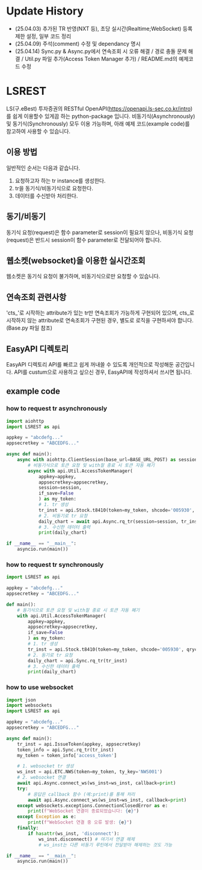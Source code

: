 # Update History
- (25.04.03) 추가된 TR 반영(NXT 등), 초당 실시간(Realtime;WebSocket) 등록제한 설정, 일부 코드 정리
- (25.04.09) 주석(comment) 수정 및 dependancy 명시
- (25.04.14) Sync.py & Async.py에서 연속조회 시 오류 해결 / 경로 충돌 문제 해결 / Util.py 파일 추가(Access Token Manager 추가) / README.md의 예제코드 수정

# LSREST
LS(구.eBest) 투자증권의 RESTful OpenAPI(https://openapi.ls-sec.co.kr/intro)를 쉽게 이용할수 있게끔 하는 python-package 입니다.
비동기식(Asynchronously) 및 동기식(Synchronously) 모두 이용 가능하며, 
아래 예제 코드(example code)를 참고하여 사용할 수 있습니다.

## 이용 방법
일반적인 순서는 다음과 같습니다.
1. 요청하고자 하는 tr instance를 생성한다.
2. tr을 동기식/비동기식으로 요청한다.
3. 데이터를 수신받아 처리한다.

## 동기/비동기
동기식 요청(request)은 함수 parameter로 session이 필요치 않으나, 
비동기식 요청(request)은 반드시 session이 함수 parameter로 전달되어야 합니다.

## 웹소켓(websocket)을 이용한 실시간조회
웹소켓은 동기식 요청이 불가하며, 비동기식으로만 요청할 수 있습니다.

## 연속조회 관련사항
'cts_'로 시작하는 attribute가 있는 tr만 연속조회가 가능하게 구현되어 있으며,
cts_로 시작하지 않는 attribute로 연속조회가 구현된 경우, 별도로 로직을 구현하셔야 합니다. (Base.py 파일 참조)

## EasyAPI 디렉토리
EasyAPI 디렉토리 API를 빠르고 쉽게 꺼내쓸 수 있도록 개인적으로 작성해둔 공간입니다.
API를 custum으로 사용하고 싶으신 경우, EasyAPI에 작성하셔서 쓰시면 됩니다.


## example code
### how to request tr asynchronously
```python
import aiohttp
import LSREST as api

appkey = "abcdefg..."
appsecretkey = "ABCEDFG..."

async def main():
    async with aiohttp.ClientSession(base_url=BASE_URL_POST) as session:
        # 비동기식으로 토큰 요청 및 with절 종료 시 토큰 자동 폐기
        async with api.Util.AccessTokenManager(
            appkey=appkey, 
            appsecretkey=appsecretkey, 
            session=session, 
            if_save=False
            ) as my_token:
            # 1. tr 생성
            tr_inst = api.Stock.t8410(token=my_token, shcode='005930', qrycnt=1000, sdate='20200101', edate='20230926')
            # 2. 비동기로 tr 요청
            daily_chart = await api.Async.rq_tr(session=session, tr_inst=tr_inst)
            # 3. 수신한 데이터 출력
            print(daily_chart)

if __name__ == "__main__":
    asyncio.run(main())


```


### how to request tr synchronously

```python
import LSREST as api

appkey = "abcdefg..."
appsecretkey = "ABCEDFG..."

def main():
    # 동기식으로 토큰 요청 및 with절 종료 시 토큰 자동 폐기
    with api.Util.AccessTokenManager(
        appkey=appkey, 
        appsecretkey=appsecretkey, 
        if_save=False
        ) as my_token:
        # 1. tr 생성
        tr_inst = api.Stock.t8410(token=my_token, shcode='005930', qrycnt=1000, sdate='20200101', edate='20230926')
        # 2. 동기로 tr 요청
        daily_chart = api.Sync.rq_tr(tr_inst)
        # 3. 수신한 데이터 출력
        print(daily_chart)
```

### how to use websocket

```python
import json
import websockets
import LSREST as api

appkey = "abcdefg..."
appsecretkey = "ABCEDFG..."

async def main():
    tr_inst = api.IssueToken(appkey, appsecretkey)
    token_info = api.Sync.rq_tr(tr_inst)
    my_token = token_info['access_token']

    # 1. websocket tr 생성
    ws_inst = api.ETC.NWS(token=my_token, ty_key='NWS001')
    # 2. websocket 연결
    await api.Async.connect_ws(ws_inst=ws_inst, callback=print)
    try:
        # 응답은 callback 함수 (예:print)를 통해 처리
        await api.Async.connect_ws(ws_inst=ws_inst, callback=print)
    except websockets.exceptions.ConnectionClosedError as e:
        print(f"WebSocket 연결이 종료되었습니다: {e}")
    except Exception as e:
        print(f"WebSocket 연결 중 오류 발생: {e}")
    finally:
        if hasattr(ws_inst, 'disconnect'):
            ws_inst.disconnect() # 여기서 연결 해제
            # ws_inst는 다른 비동기 루틴에서 전달받아 해제하는 것도 가능

if __name__ == "__main__":
    asyncio.run(main())

```
